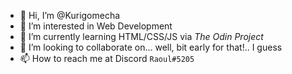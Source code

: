 - 👋 Hi, I’m @Kurigomecha
- 👀 I’m interested in Web Development
- 🌱 I’m currently learning HTML/CSS/JS via *The Odin Project*
- 💞️ I’m looking to collaborate on... well, bit early for that!.. I guess
- 📫 How to reach me at Discord `Raoul#5205`

<!---
Kurigomecha/Kurigomecha is a ✨ special ✨ repository because its `README.md` (this file) appears on your GitHub profile.
You can click the Preview link to take a look at your changes.
--->
